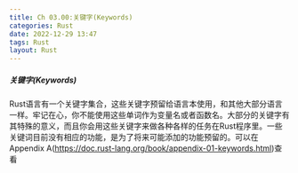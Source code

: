```yaml
---
title: Ch 03.00:关键字(Keywords)
categories: Rust
date: 2022-12-29 13:47
tags: Rust
layout: Rust
---
```

##### 关键字(Keywords)

Rust语言有一个关键字集合，这些关键字预留给语言本使用，和其他大部分语言一样。牢记在心，你不能使用这些单词作为变量名或者函数名。大部分的关键字有其特殊的意义，而且你会用这些关键字来做各种各样的任务在Rust程序里。一些关键词目前没有相应的功能，是为了将来可能添加的功能预留的。可以在Appendix A(https://doc.rust-lang.org/book/appendix-01-keywords.html)查看

